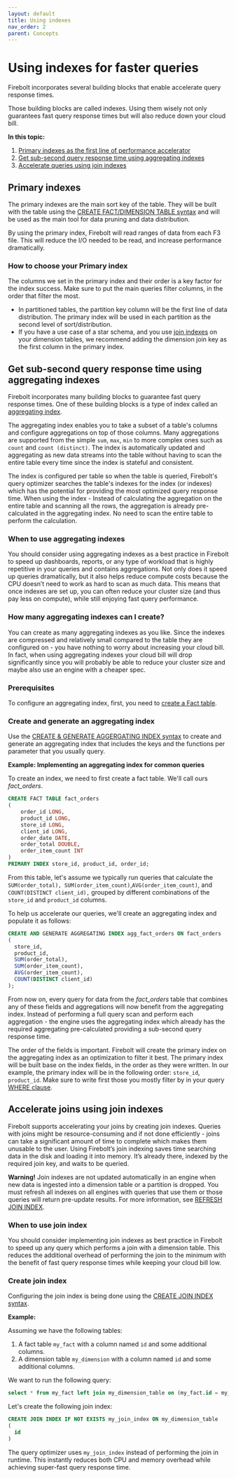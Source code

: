 ```yaml
---
layout: default
title: Using indexes
nav_order: 2
parent: Concepts
---
```

# Using indexes for faster queries

Firebolt incorporates several building blocks that enable accelerate query response times.

Those building blocks are called indexes. Using them wisely not only guarantees fast query response times but will also reduce down your cloud bill.

**In this topic:**

1. [Primary indexes as the first line of performance accelerator](get-instant-query-response-time.md#primary-indexes)
2. [Get sub-second query response time using aggregating indexes](get-instant-query-response-time.md#get-sub-second-query-response-time-using-aggregating-indexes)
3. [Accelerate queries using join indexes](get-instant-query-response-time.md#accelerate-joins-using-join-indexes)

## Primary indexes

The primary indexes are the main sort key of the table. They will be built with the table using the [CREATE FACT/DIMENSION TABLE syntax](../sql-reference/commands/ddl-commands.md#create-fact--dimension-table) and will be used as the main tool for data pruning and data distribution.

By using the primary index, Firebolt will read ranges of data from each F3 file. This will reduce the I/O needed to be read, and increase performance dramatically.

### How to choose your Primary index

The columns we set in the primary index and their order is a key factor for the index success. Make sure to put the main queries filter columns, in the order that filter the most.

* In partitioned tables, the partition key column will be the first line of data distribution. The primary index will be used in each partition as the second level of sort/distribution.
* If you have a use case of a star schema, and you use [join indexes](../sql-reference/commands/ddl-commands.md#create-join-index) on your dimension tables, we recommend adding the dimension join key as the first column in the primary index.

## Get sub-second query response time using aggregating indexes

Firebolt incorporates many building blocks to guarantee fast query response times. One of these building blocks is a type of index called an [aggregating index](../sql-reference/commands/ddl-commands.md#create-aggregating-index).

The aggregating index enables you to take a subset of a table's columns and configure aggregations on top of those columns. Many aggregations are supported from the simple `sum`, `max`, `min` to more complex ones such as `count` and `count (distinct)`. The index is automatically updated and aggregating as new data streams into the table without having to scan the entire table every time since the index is stateful and consistent.

The index is configured per table so when the table is queried, Firebolt's query optimizer searches the table's indexes for the index (or indexes) which has the potential for providing the most optimized query response time. When using the index - Instead of calculating the aggregation on the entire table and scanning all the rows, the aggregation is already pre-calculated in the aggregating index. No need to scan the entire table to perform the calculation.

### When to use aggregating indexes

You should consider using aggregating indexes as a best practice in Firebolt to speed up dashboards, reports, or any type of workload that is highly repetitive in your queries and contains aggregations. Not only does it speed up queries dramatically, but it also helps reduce compute costs because the CPU doesn’t need to work as hard to scan as much data. This means that once indexes are set up, you can often reduce your cluster size (and thus pay less on compute), while still enjoying fast query performance.

### How many aggregating indexes can I create?

You can create as many aggregating indexes as you like. Since the indexes are compressed and relatively small compared to the table they are configured on - you have nothing to worry about increasing your cloud bill. In fact, when using aggregating indexes your cloud bill will drop significantly since you will probably be able to reduce your cluster size and maybe also use an engine with a cheaper spec.

### Prerequisites

To configure an aggregating index, first, you need to [create a Fact table](../sql-reference/commands/ddl-commands.md#create-fact--dimension-table).

### Create and generate an aggregating index

Use the [CREATE & GENERATE AGGERGATING INDEX syntax](../sql-reference/commands/ddl-commands.md#create-aggregating-index) to create and generate an aggregating index that includes the keys and the functions per parameter that you usually query.

**Example: Implementing an aggregating index for common queries**

To create an index, we need to first create a fact table. We'll call ours _fact\_orders_.

```sql
CREATE FACT TABLE fact_orders
(
    order_id LONG,
    product_id LONG,
    store_id LONG,
    client_id LONG,
    order_date DATE,
    order_total DOUBLE,
    order_item_count INT
)
PRIMARY INDEX store_id, product_id, order_id;
```

From this table, let's assume we typically run queries that calculate the `SUM(order_total), SUM(order_item_count)`,`AVG(order_item_count)`, and `COUNT(DISTINCT client_id),` grouped by different combinations of the `store_id` and `product_id` columns.

To help us accelerate our queries, we'll create an aggregating index and populate it as follows:

```sql
CREATE AND GENERATE AGGREGATING INDEX agg_fact_orders ON fact_orders
(
  store_id,
  product_id,
  SUM(order_total),
  SUM(order_item_count),
  AVG(order_item_count),
  COUNT(DISTINCT client_id)
);
```

From now on, every query for data from the _fact\_orders_ table that combines any of these fields and aggregations will now benefit from the aggregating index. Instead of performing a full query scan and perform each aggregation - the engine uses the aggregating index which already has the required aggregating pre-calculated providing a sub-second query response time.


The order of the fields is important. Firebolt will create the primary index on the aggregating index as an optimization to filter it best. The primary index will be built base on the index fields, in the order as they were written. In our example, the primary index will be in the following order: `store_id`, `product_id`. Make sure to write first those you mostly filter by in your query [WHERE clause](../sql-reference/commands/query-syntax.md#where).


## Accelerate joins using join indexes

Firebolt supports accelerating your joins by creating join indexes. Queries with joins might be resource-consuming and if not done efficiently - joins can take a significant amount of time to complete which makes them unusable to the user. Using Firebolt’s join indexing saves time searching data in the disk and loading it into memory. It’s already there, indexed by the required join key, and waits to be queried.

**Warning!**
Join indexes are not updated automatically in an engine when new data is ingested into a dimension table or a partition is dropped. You must refresh all indexes on all engines with queries that use them or those queries will return pre-update results. For more information, see [REFRESH JOIN INDEX](../sql-reference/commands/ddl-commands.md#refresh-join-index "mention").

### When to use join index

You should consider implementing join indexes as best practice in Firebolt to speed up any query which performs a join with a dimension table. This reduces the additional overhead of performing the join to the minimum with the benefit of fast query response times while keeping your cloud bill low.

### Create join index

Configuring the join index is being done using the [CREATE JOIN INDEX syntax](../sql-reference/commands/ddl-commands.md#create-join-index).

**Example:**

Assuming we have the following tables:

1. A fact table `my_fact` with a column named `id` and some additional columns.
2. A dimension table `my_dimension` with a column named `id` and some additional columns.

We want to run the following query:

```sql
select * from my_fact left join my_dimension_table on (my_fact.id = my_dimension_table.id)
```

Let's create the following join index:

```sql
CREATE JOIN INDEX IF NOT EXISTS my_join_index ON my_dimension_table
(
  id
)
```

The query optimizer uses `my_join_index` instead of performing the join in runtime. This instantly reduces both CPU and memory overhead while achieving super-fast query response time.
